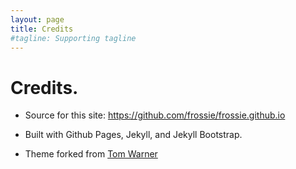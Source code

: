 ```yaml
---
layout: page
title: Credits
#tagline: Supporting tagline
---
```


# Credits. 

* Source for this site: https://github.com/frossie/frossie.github.io

* Built with Github Pages, Jekyll, and Jekyll Bootstrap.

* Theme forked from [Tom Warner](https://github.com/jekyllbootstrap/theme-tom.git)



